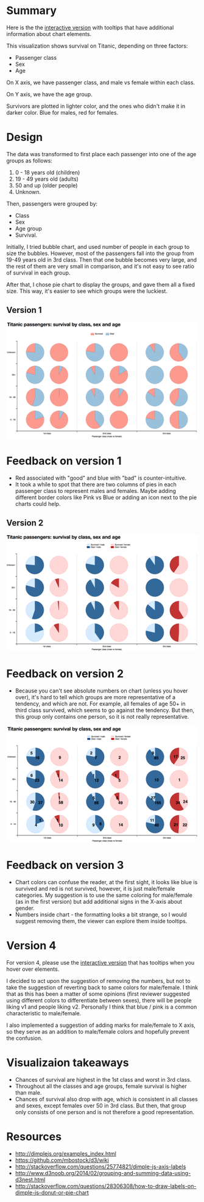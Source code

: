 # Summary

Here is the the [interactive version](http://bl.ocks.org/j-bennet/raw/219cf6b3cebc5b93a310308c64231cc6/)
with tooltips that have additional information about chart elements.

This visualization shows survival on Titanic, depending on three factors:
 
* Passenger class
* Sex
* Age

On X axis, we have passenger class, and male vs female within each
class.

On Y axis, we have the age group.

Survivors are plotted in lighter color, and the ones who didn't make it
in darker color. Blue for males, red for females.

# Design

The data was transformed to first place each passenger into one of the
age groups as follows:

1. 0 - 18 years old (children)
2. 19 - 49 years old (adults)
3. 50 and up (older people)
4. Unknown.

Then, passengers were grouped by:

* Class
* Sex
* Age group
* Survival.

Initially, I tried bubble chart, and used number of people in each group
to size the bubbles. However, most of the passengers fall into the group
from 19-49 years old in 3rd class. Then that one bubble becomes very
large, and the rest of them are very small in comparison, and it's not
easy to see ratio of survival in each group.

After that, I chose pie chart to display the groups, and gave them all a
fixed size. This way, it's easier to see which groups were the luckiest.

## Version 1

![Original chart](titanic-1.png "Survival on Titanic, v1")

# Feedback on version 1

* Red associated with "good" and blue with "bad" is counter-intuitive.
* It took a while to spot that there are two columns of pies in
  each passenger class to represent males and females. Maybe adding
  different border colors like Pink vs Blue or adding an icon next to
  the pie charts could help.

## Version 2

![Version 2](titanic-2.png "Survival on Titanic, v2")

# Feedback on version 2

* Because you can't see absolute numbers on chart (unless you hover over),
  it's hard to tell which groups are more representative of a tendency,
  and which are not. For example, all females of age 50+ in third class
  survived, which seems to go against the tendency. But then, this group
  only contains one person, so it is not really representative.

![Version 3](titanic-3.png "Survival on Titanic, v3")

# Feedback on version 3

* Chart colors can confuse the reader, at the first sight, it looks like 
  blue is survived and red is not survived, however, it is just 
  male/female categories. My suggestion is to use the same coloring 
  for male/female (as in the first version) but add additional signs
  in the X-axis about gender.
* Numbers inside chart - the formatting looks a bit strange, so I 
  would suggest removing them, the viewer can explore them inside
  tooltips.
  
# Version 4

For version 4, please use the [interactive version](http://bl.ocks.org/j-bennet/raw/219cf6b3cebc5b93a310308c64231cc6/)
that has tooltips when you hover over elements.

I decided to act upon the suggestion of removing the numbers, but not to
take the suggestion of reverting back to same colors for male/female.
I think that as this has been a matter of some opinions (first reviewer
suggested using different colors to differentiate between sexes), there
will be people liking v1 and people liking v2. Personally I think that
blue / pink is a common characteristic to male/female.

I also implemented a suggestion of adding marks for male/female to X axis,
so they serve as an addition to male/female colors and hopefully prevent the
confusion.

# Visualizaion takeaways

* Chances of survival are highest in the 1st class and worst in 3rd class.
* Throughout all the classes and age groups, female survival is higher than male.
* Chances of survival also drop with age, which is consistent in all classes
  and sexes, except females over 50 in 3rd class. But then, that group only
  consists of one person and is not therefore a good representation.

#  Resources

* http://dimplejs.org/examples_index.html
* https://github.com/mbostock/d3/wiki
* http://stackoverflow.com/questions/25774821/dimple-js-axis-labels
* http://www.d3noob.org/2014/02/grouping-and-summing-data-using-d3nest.html
* http://stackoverflow.com/questions/28306308/how-to-draw-labels-on-dimple-js-donut-or-pie-chart
